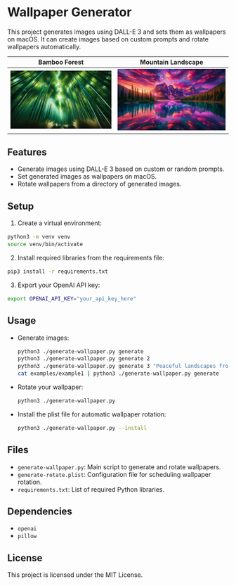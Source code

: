 # Wallpaper Generator
This project generates images using DALL-E 3 and sets them as wallpapers on macOS. It can create images based on custom prompts and rotate wallpapers automatically.

|      Bamboo Forest      |      Mountain Landscape      |
| :----------------------: | :-----------------------: |
| ![Bamboo Forest](./examples/image_Lush_green_bamboo_forest_with_sunlight_filtering_through_20240517091955.png) | ![Mountain Landscape](./examples/image_serene_mountain_landscape_at_dawn_where_the_sky_is_a_vibrant_spectrum_of_pinks_purples_and_oranges_reflected_in_a_tranquil_mirrorlike_lake_The_scene_is_dotted_with_lush_green_pines_and_a_single_canoe_is_gently_glidin_20241014084325.png) |

## Features

- Generate images using DALL-E 3 based on custom or random prompts.
- Set generated images as wallpapers on macOS.
- Rotate wallpapers from a directory of generated images.

## Setup

1. Create a virtual environment:
  ```sh
  python3 -m venv venv
  source venv/bin/activate
  ```
2. Install required libraries from the requirements file:
  ```sh
  pip3 install -r requirements.txt
  ```
3. Export your OpenAI API key:
  ```sh
  export OPENAI_API_KEY="your_api_key_here"
  ```

## Usage

- Generate images:
  ```sh
  python3 ./generate-wallpaper.py generate
  python3 ./generate-wallpaper.py generate 2
  python3 ./generate-wallpaper.py generate 3 "Peaceful landscapes from around the world. Something I can use across devices."
  cat examples/example1 | python3 ./generate-wallpaper.py generate
  ```
- Rotate your wallpaper:
  ```sh
  python3 ./generate-wallpaper.py
  ```
- Install the plist file for automatic wallpaper rotation:
  ```sh
  python3 ./generate-wallpaper.py --install
  ```

## Files

- `generate-wallpaper.py`: Main script to generate and rotate wallpapers.
- `generate-rotate.plist`: Configuration file for scheduling wallpaper rotation.
- `requirements.txt`: List of required Python libraries.

## Dependencies

- `openai`
- `pillow`

## License

This project is licensed under the MIT License.
